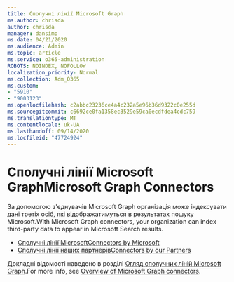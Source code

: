 ```yaml
---
title: Сполучні лінії Microsoft Graph
ms.author: chrisda
author: chrisda
manager: dansimp
ms.date: 04/21/2020
ms.audience: Admin
ms.topic: article
ms.service: o365-administration
ROBOTS: NOINDEX, NOFOLLOW
localization_priority: Normal
ms.collection: Adm_O365
ms.custom:
- "5910"
- "9003123"
ms.openlocfilehash: c2abbc23236ce4a4c232a5e96b36d9322c0e255d
ms.sourcegitcommit: c6692ce0fa1358ec3529e59ca0ecdfdea4cdc759
ms.translationtype: MT
ms.contentlocale: uk-UA
ms.lasthandoff: 09/14/2020
ms.locfileid: "47724924"
---
```

# <a name="microsoft-graph-connectors"></a><span data-ttu-id="16b50-102">Сполучні лінії Microsoft Graph</span><span class="sxs-lookup"><span data-stu-id="16b50-102">Microsoft Graph Connectors</span></span>

<span data-ttu-id="16b50-103">За допомогою з'єднувачів Microsoft Graph організація може індексувати дані третіх осіб, які відображатимуться в результатах пошуку Microsoft.</span><span class="sxs-lookup"><span data-stu-id="16b50-103">With Microsoft Graph connectors, your organization can index third-party data to appear in Microsoft Search results.</span></span>

- [<span data-ttu-id="16b50-104">Сполучні лінії Microsoft</span><span class="sxs-lookup"><span data-stu-id="16b50-104">Connectors by Microsoft</span></span>](https://docs.microsoft.com/microsoftsearch/connectors-gallery#Microsoft)
- [<span data-ttu-id="16b50-105">Сполучні лінії наших партнерів</span><span class="sxs-lookup"><span data-stu-id="16b50-105">Connectors by our Partners</span></span>](https://docs.microsoft.com/microsoftsearch/connectors-gallery#Partners)

<span data-ttu-id="16b50-106">Докладні відомості наведено в розділі  [Огляд сполучних ліній Microsoft Graph](https://docs.microsoft.com/microsoftsearch/connectors-overview).</span><span class="sxs-lookup"><span data-stu-id="16b50-106">For more info, see  [Overview of Microsoft Graph connectors](https://docs.microsoft.com/microsoftsearch/connectors-overview).</span></span>

